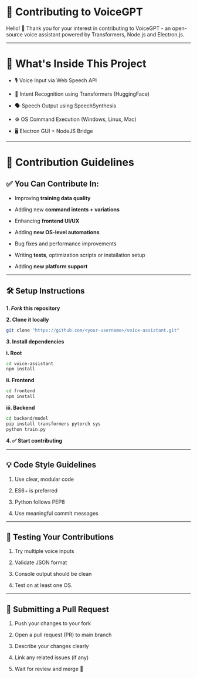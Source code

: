 
# 🤝 Contributing to VoiceGPT

Hello! 👋 Thank you for your interest in contributing to VoiceGPT - an open-source voice assistant powered by Transformers, Node.js and Electron.js.

---

# 🧠 What's Inside This Project

- 🎙️ Voice Input via Web Speech API
  
- 🤖 Intent Recognition using Transformers (HuggingFace)
  
- 🗣️ Speech Output using SpeechSynthesis
  
- ⚙️ OS Command Execution (Windows, Linux, Mac)
  
- 🖥️ Electron GUI + NodeJS Bridge

---

# 📌 Contribution Guidelines

## ✅ You Can Contribute In:

- Improving **training data quality**
  
- Adding new **command intents + variations**
  
- Enhancing **frontend UI/UX**
  
- Adding **new OS-level automations**
  
- Bug fixes and performance improvements

- Writing **tests**, optimization scripts or installation setup

- Adding **new platform support**

---

## 🛠️ Setup Instructions

**1. *Fork* this repository**

**2. Clone it locally**

   ```bash
   git clone "https://github.com/<your-username>/voice-assistant.git"
   ```

**3. Install dependencies**

**i. Root**

```Bash
cd voice-assistant
npm install
```

**ii. Frontend**

```Bash
cd frontend
npm install
```

**iii. Backend**

```Bash
cd backend/model
pip install transformers pytorch sys
python train.py
```

**4. ✅ Start contributing**

---

## 💡 Code Style Guidelines

1. Use clear, modular code

2. ES6+ is preferred

3. Python follows PEP8

4. Use meaningful commit messages

---

## 🧪 Testing Your Contributions

1. Try multiple voice inputs

2. Validate JSON format

3. Console output should be clean

4. Test on at least one OS.

---

## 🚀 Submitting a Pull Request

1. Push your changes to your fork

2. Open a pull request (PR) to main branch

3. Describe your changes clearly

4. Link any related issues (if any)

5. Wait for review and merge 🎉

